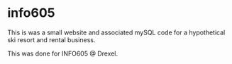 # info605
This is was a small website and associated mySQL code for a hypothetical ski resort and rental business.

This was done for INFO605 @ Drexel.

